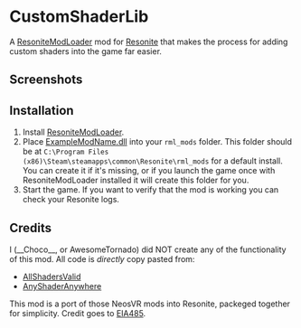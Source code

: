 # CustomShaderLib

A [ResoniteModLoader](https://github.com/resonite-modding-group/ResoniteModLoader) mod for [Resonite](https://resonite.com/) that makes the process for adding custom shaders into the game far easier.
<!-- Edit to describe what your mod does and what it may solve -->
<!-- If your mod solves an issue, you should link to any relevant issues on the resonite github -->


## Screenshots
<!-- If your mod has visible effects in the game, attach some images or video of it in-use here! Otherwise remove this section -->

## Installation
1. Install [ResoniteModLoader](https://github.com/resonite-modding-group/ResoniteModLoader).
1. Place [ExampleModName.dll](https://github.com/AwesomeTornado/Resonite-CustomShaderLib/releases/latest/download/CustomShaderLib.dll) into your `rml_mods` folder. This folder should be at `C:\Program Files (x86)\Steam\steamapps\common\Resonite\rml_mods` for a default install. You can create it if it's missing, or if you launch the game once with ResoniteModLoader installed it will create this folder for you.
1. Start the game. If you want to verify that the mod is working you can check your Resonite logs.


## Credits
I (\_\_Choco\_\_, or AwesomeTornado) did NOT create any of the functionality of this mod. All code is *directly* copy pasted from:
 - [AllShadersValid](https://github.com/EIA485/NeosAllShadersValid)
 - [AnyShaderAnywhere](https://github.com/eia485/NeosAnyShaderAnywhere)

 This mod is a port of those NeosVR mods into Resonite, packeged together for simplicity.
 Credit goes to [EIA485](https://github.com/EIA485).